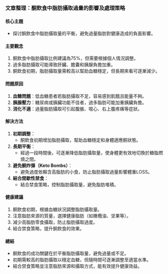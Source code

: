 ### 文章整理：酮飲食中脂肪攝取過量的影響及處理策略

#### 核心主題
- 探讨酮飲食中脂肪攝取量的平衡，避免過量脂肪對健康造成的負面影響。

#### 主要觀念
1. 酮飲食中脂肪攝取比例建議為75%，但需要根據個人情況調整。
2. 過多脂肪攝取可能導致肝臟、膽囊和胰腺負擔加重。
3. 酮飲食初期，脂肪攝取量需較高以幫助血糖穩定，但長期來看可逐漸減少。

#### 問題原因
1. **血糖問題**：低血糖患者若脂肪攝取不足，容易感到飢餓且能量不夠。
2. **胰腺壓力**：糖尿病或胰臟功能不佳者，過多脂肪可能加重胰臟負擔。
3. **消化不適**：過量脂肪攝取可引起腹脹、噁心、右上腹疼痛等症狀。

#### 解決方法
1. **初期調整**：
   - 酮飲食初期增加脂肪攝取，幫助血糖穩定和身體適應酮狀態。
2. **長期平衡**：
   - 經過一段時間後，可逐漸降低脂肪攝取量，使身體更有效地切換於糖脂燃燒之間。
3. **避免酮炸彈（Keto Bombs）**：
   - 避免過度依賴含高脂肪的小食，防止脂肪攝取過量影響體重LOSS。
4. **結合間歇性禁食**：
   - 結合禁食策略，控制脂肪攝取量，避免脂肪堆積。

#### 健康建議
1. 酮飲食初期，根據血糖狀況調整脂肪攝取量。
2. 注意脂肪來源的質量，選擇健康脂肪（如橄欖油、坚果等）。
3. 減少高脂肪零食攝取，防止脂肪攝取過度。
4. 結合禁食策略，提升酮飲食的效果。

#### 總結
- 酮飲食的成功關鍵在於平衡脂肪攝取量，避免過量或不足。
- 初期需較高的脂肪攝取以穩定血糖，但隨時間可逐漸調整至適當水準。
- 結合禁食策略並注意脂肪來源和攝取方式，能有效提升健康效益。